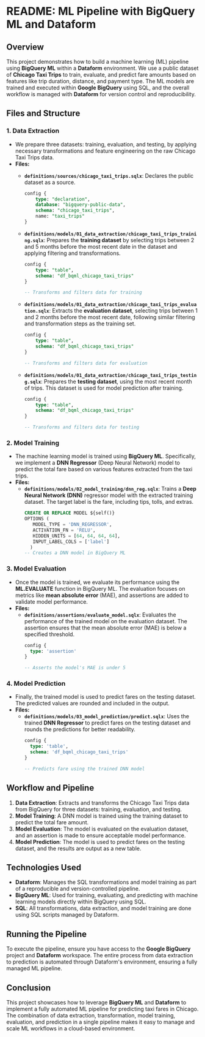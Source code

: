 # README: ML Pipeline with BigQuery ML and Dataform

## Overview

This project demonstrates how to build a machine learning (ML) pipeline using **BigQuery ML** within a **Dataform** environment. We use a public dataset of **Chicago Taxi Trips** to train, evaluate, and predict fare amounts based on features like trip duration, distance, and payment type. The ML models are trained and executed within **Google BigQuery** using SQL, and the overall workflow is managed with **Dataform** for version control and reproducibility.

## Files and Structure

### 1. **Data Extraction**
   - We prepare three datasets: training, evaluation, and testing, by applying necessary transformations and feature engineering on the raw Chicago Taxi Trips data.
   - **Files:**
     - **`definitions/sources/chicago_taxi_trips.sqlx`**:
       Declares the public dataset as a source.
       ```sql
       config {
           type: "declaration",
           database: "bigquery-public-data",
           schema: "chicago_taxi_trips",
           name: "taxi_trips"
       }
       ```

     - **`definitions/models/01_data_extraction/chicago_taxi_trips_training.sqlx`**:
       Prepares the **training dataset** by selecting trips between 2 and 5 months before the most recent date in the dataset and applying filtering and transformations.
       ```sql
       config {
           type: "table",
           schema: "df_bqml_chicago_taxi_trips"
       }

       -- Transforms and filters data for training
       ```

     - **`definitions/models/01_data_extraction/chicago_taxi_trips_evaluation.sqlx`**:
       Extracts the **evaluation dataset**, selecting trips between 1 and 2 months before the most recent date, following similar filtering and transformation steps as the training set.
       ```sql
       config {
           type: "table",
           schema: "df_bqml_chicago_taxi_trips"
       }
       
       -- Transforms and filters data for evaluation
       ```

     - **`definitions/models/01_data_extraction/chicago_taxi_trips_testing.sqlx`**:
       Prepares the **testing dataset**, using the most recent month of trips. This dataset is used for model prediction after training.
       ```sql
       config {
           type: "table",
           schema: "df_bqml_chicago_taxi_trips"
       }
       
       -- Transforms and filters data for testing
       ```

### 2. **Model Training**
   - The machine learning model is trained using **BigQuery ML**. Specifically, we implement a **DNN Regressor** (Deep Neural Network) model to predict the total fare based on various features extracted from the taxi trips.
   - **Files:**
     - **`definitions/models/02_model_training/dnn_reg.sqlx`**:
       Trains a **Deep Neural Network (DNN)** regressor model with the extracted training dataset. The target label is the fare, including tips, tolls, and extras.
       ```sql
       CREATE OR REPLACE MODEL ${self()}  
       OPTIONS (
          MODEL_TYPE = 'DNN_REGRESSOR',
          ACTIVATION_FN = 'RELU',
          HIDDEN_UNITS = [64, 64, 64, 64],
          INPUT_LABEL_COLS = ['label']
         )
       -- Creates a DNN model in BigQuery ML
       ```

### 3. **Model Evaluation**
   - Once the model is trained, we evaluate its performance using the **ML.EVALUATE** function in BigQuery ML. The evaluation focuses on metrics like **mean absolute error** (MAE), and assertions are added to validate model performance.
   - **Files:**
     - **`definitions/assertions/evaluate_model.sqlx`**:
       Evaluates the performance of the trained model on the evaluation dataset. The assertion ensures that the mean absolute error (MAE) is below a specified threshold.
       ```sql
       config {
         type: 'assertion'
       }

       -- Asserts the model's MAE is under 5
       ```

### 4. **Model Prediction**
   - Finally, the trained model is used to predict fares on the testing dataset. The predicted values are rounded and included in the output.
   - **Files:**
     - **`definitions/models/03_model_prediction/predict.sqlx`**:
       Uses the trained **DNN Regressor** to predict fares on the testing dataset and rounds the predictions for better readability.
       ```sql
       config {
         type: 'table',
         schema: 'df_bqml_chicago_taxi_trips'
       }

       -- Predicts fare using the trained DNN model
       ```

## Workflow and Pipeline

1. **Data Extraction**: Extracts and transforms the Chicago Taxi Trips data from BigQuery for three datasets: training, evaluation, and testing.
2. **Model Training**: A DNN model is trained using the training dataset to predict the total fare amount.
3. **Model Evaluation**: The model is evaluated on the evaluation dataset, and an assertion is made to ensure acceptable model performance.
4. **Model Prediction**: The model is used to predict fares on the testing dataset, and the results are output as a new table.

## Technologies Used

- **Dataform**: Manages the SQL transformations and model training as part of a reproducible and version-controlled pipeline.
- **BigQuery ML**: Used for training, evaluating, and predicting with machine learning models directly within BigQuery using SQL.
- **SQL**: All transformations, data extraction, and model training are done using SQL scripts managed by Dataform.

## Running the Pipeline

To execute the pipeline, ensure you have access to the **Google BigQuery** project and **Dataform** workspace. The entire process from data extraction to prediction is automated through Dataform's environment, ensuring a fully managed ML pipeline.

## Conclusion

This project showcases how to leverage **BigQuery ML** and **Dataform** to implement a fully automated ML pipeline for predicting taxi fares in Chicago. The combination of data extraction, transformation, model training, evaluation, and prediction in a single pipeline makes it easy to manage and scale ML workflows in a cloud-based environment.

